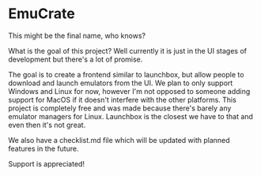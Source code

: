 # EmuCrate

This might be the final name, who knows?

What is the goal of this project? Well currently it is just in the UI stages of development but there's a lot of promise. 

The goal is to create a frontend similar to launchbox, but allow people to download and launch emulators from the UI. We plan to only support Windows and Linux for now, however I'm not opposed to someone adding support for MacOS if it doesn't interfere with the other platforms.
This project is completely free and was made because there's barely any emulator managers for Linux. Launchbox is the closest we have to that and even then it's not great. 

We also have a checklist.md file which will be updated with planned features in the future.

Support is appreciated!
